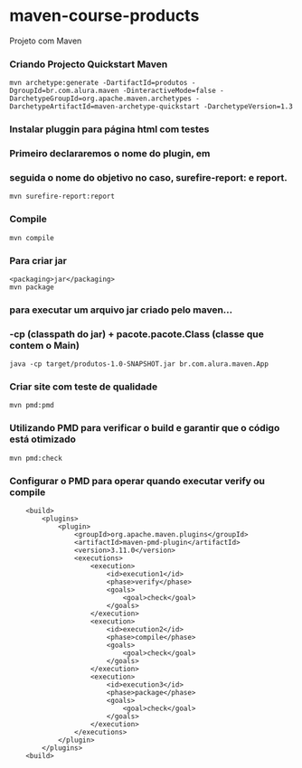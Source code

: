 # maven-course-products
Projeto com Maven

### Criando Projecto Quickstart Maven
```mvn archetype:generate -DartifactId=produtos -DgroupId=br.com.alura.maven -DinteractiveMode=false -DarchetypeGroupId=org.apache.maven.archetypes -DarchetypeArtifactId=maven-archetype-quickstart -DarchetypeVersion=1.3```

### Instalar pluggin para página html com testes
### Primeiro declararemos o nome do plugin, em
### seguida o nome do objetivo no caso, surefire-report: e report.
`mvn surefire-report:report`

### Compile
`mvn compile`

### Para criar jar
``` <packaging>jar</packaging> ```  
`mvn package`

### para executar um arquivo jar criado pelo maven...
### -cp (classpath do jar) + pacote.pacote.Class (classe que contem o Main)
`java -cp target/produtos-1.0-SNAPSHOT.jar br.com.alura.maven.App`

### Criar site com teste de qualidade
`mvn pmd:pmd`

### Utilizando PMD para verificar o build e garantir que o código está otimizado
`mvn pmd:check`

### Configurar o PMD para operar quando executar verify ou compile
```
	<build>
		<plugins>
			<plugin>
				<groupId>org.apache.maven.plugins</groupId>
				<artifactId>maven-pmd-plugin</artifactId>
				<version>3.11.0</version>
				<executions>
					<execution>
						<id>execution1</id>
						<phase>verify</phase>
						<goals>
							<goal>check</goal>
						</goals>
					</execution>
					<execution>
						<id>execution2</id>
						<phase>compile</phase>
						<goals>
							<goal>check</goal>
						</goals>
					</execution>
					<execution>
						<id>execution3</id>
						<phase>package</phase>
						<goals>
							<goal>check</goal>
						</goals>
					</execution>
				</executions>
			</plugin>
		</plugins>
    <build>
```